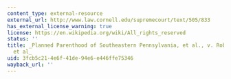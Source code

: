```yaml
---
content_type: external-resource
external_url: http://www.law.cornell.edu/supremecourt/text/505/833
has_external_license_warning: true
license: https://en.wikipedia.org/wiki/All_rights_reserved
status: ''
title: _Planned Parenthood of Southeastern Pennsylvania, et al., v. Robert P. Casey,
  et al_
uid: 3fcb5c21-4e6f-41de-94e6-e446ffe75346
wayback_url: ''
---
```

